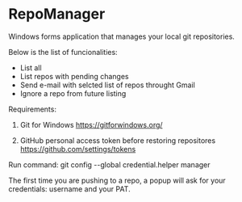# RepoManager

Windows forms application that manages your local git repositories. 

Below is the list of funcionalities:
- List all
- List repos with pending changes
- Send e-mail with selcted list of repos throught Gmail
- Ignore a repo from future listing


Requirements:
1) Git for Windows 
https://gitforwindows.org/

2) GitHub personal access token before restoring repositores 
https://github.com/settings/tokens

Run command:
git config --global credential.helper manager

The first time you are pushing to a repo, a popup will ask for your credentials: username and your PAT.
